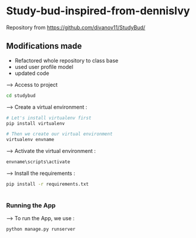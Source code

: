 # Study-bud-inspired-from-dennisIvy

Repository from 
https://github.com/divanov11/StudyBud/

## Modifications made
- Refactored whole repository to class base
- used user profile model
- updated code

--> Access to project 
```bash
cd studybud
```
--> Create a virtual environment :
```bash
# Let's install virtualenv first
pip install virtualenv

# Then we create our virtual environment
virtualenv envname

```

--> Activate the virtual environment :
```bash
envname\scripts\activate

```

--> Install the requirements :
```bash
pip install -r requirements.txt

```

#

### Running the App

--> To run the App, we use :
```bash
python manage.py runserver

```

